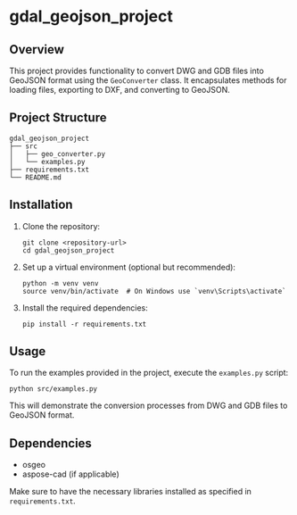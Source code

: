 # gdal_geojson_project

## Overview
This project provides functionality to convert DWG and GDB files into GeoJSON format using the `GeoConverter` class. It encapsulates methods for loading files, exporting to DXF, and converting to GeoJSON.

## Project Structure
```
gdal_geojson_project
├── src
│   ├── geo_converter.py
│   └── examples.py
├── requirements.txt
└── README.md
```

## Installation

1. Clone the repository:
   ```
   git clone <repository-url>
   cd gdal_geojson_project
   ```

2. Set up a virtual environment (optional but recommended):
   ```
   python -m venv venv
   source venv/bin/activate  # On Windows use `venv\Scripts\activate`
   ```

3. Install the required dependencies:
   ```
   pip install -r requirements.txt
   ```

## Usage

To run the examples provided in the project, execute the `examples.py` script:

```
python src/examples.py
```

This will demonstrate the conversion processes from DWG and GDB files to GeoJSON format.

## Dependencies
- osgeo
- aspose-cad (if applicable)

Make sure to have the necessary libraries installed as specified in `requirements.txt`.